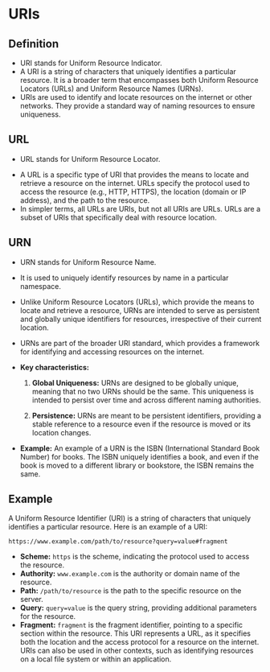 # URIs

## Definition

- URI stands for Uniform Resource Indicator.
- A URI is a string of characters that uniquely identifies a particular resource. It is a broader term that encompasses both Uniform Resource Locators (URLs) and Uniform Resource Names (URNs).
- URIs are used to identify and locate resources on the internet or other networks. They provide a standard way of naming resources to ensure uniqueness.

## URL

- URL stands for Uniform Resource Locator.

* A URL is a specific type of URI that provides the means to locate and retrieve a resource on the internet. URLs specify the protocol used to access the resource (e.g., HTTP, HTTPS), the location (domain or IP address), and the path to the resource.
* In simpler terms, all URLs are URIs, but not all URIs are URLs. URLs are a subset of URIs that specifically deal with resource location.

## URN

- URN stands for Uniform Resource Name.
- It is used to uniquely identify resources by name in a particular namespace.
- Unlike Uniform Resource Locators (URLs), which provide the means to locate and retrieve a resource, URNs are intended to serve as persistent and globally unique identifiers for resources, irrespective of their current location.
- URNs are part of the broader URI standard, which provides a framework for identifying and accessing resources on the internet.
- **Key characteristics:**

  1.  **Global Uniqueness:** URNs are designed to be globally unique, meaning that no two URNs should be the same. This uniqueness is intended to persist over time and across different naming authorities.

  2.  **Persistence:** URNs are meant to be persistent identifiers, providing a stable reference to a resource even if the resource is moved or its location changes.

- **Example:** An example of a URN is the ISBN (International Standard Book Number) for books. The ISBN uniquely identifies a book, and even if the book is moved to a different library or bookstore, the ISBN remains the same.

## Example

A Uniform Resource Identifier (URI) is a string of characters that uniquely identifies a particular resource. Here is an example of a URI:

```
https://www.example.com/path/to/resource?query=value#fragment
```

- **Scheme:** `https` is the scheme, indicating the protocol used to access the resource.
- **Authority:** `www.example.com` is the authority or domain name of the resource.
- **Path:** `/path/to/resource` is the path to the specific resource on the server.
- **Query:** `query=value` is the query string, providing additional parameters for the resource.
- **Fragment:** `fragment` is the fragment identifier, pointing to a specific section within the resource.
  This URI represents a URL, as it specifies both the location and the access protocol for a resource on the internet. URIs can also be used in other contexts, such as identifying resources on a local file system or within an application.
